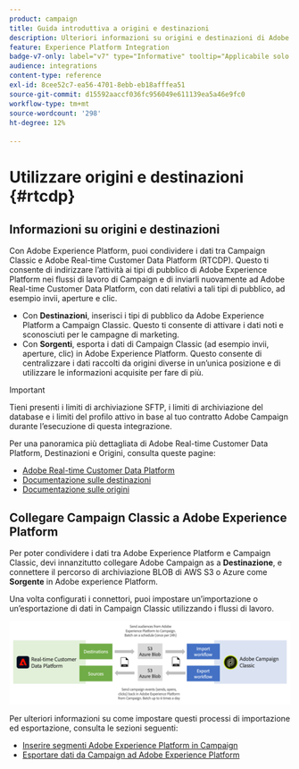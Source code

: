 ```yaml
---
product: campaign
title: Guida introduttiva a origini e destinazioni
description: Ulteriori informazioni su origini e destinazioni di Adobe Experience Platform
feature: Experience Platform Integration
badge-v7-only: label="v7" type="Informative" tooltip="Applicabile solo a Campaign Classic v7"
audience: integrations
content-type: reference
exl-id: 8cee52c7-ea56-4701-8ebb-eb18afffea51
source-git-commit: d15592aaccf036fc956049e611139ea5a46e9fc0
workflow-type: tm+mt
source-wordcount: '298'
ht-degree: 12%

---
```


# Utilizzare origini e destinazioni {#rtcdp}



## Informazioni su origini e destinazioni

Con Adobe Experience Platform, puoi condividere i dati tra Campaign Classic e Adobe Real-time Customer Data Platform (RTCDP). Questo ti consente di indirizzare l’attività ai tipi di pubblico di Adobe Experience Platform nei flussi di lavoro di Campaign e di inviarli nuovamente ad Adobe Real-time Customer Data Platform, con dati relativi a tali tipi di pubblico, ad esempio invii, aperture e clic.

* Con **Destinazioni**, inserisci i tipi di pubblico da Adobe Experience Platform a Campaign Classic. Questo ti consente di attivare i dati noti e sconosciuti per le campagne di marketing.
* Con **Sorgenti**, esporta i dati di Campaign Classic (ad esempio invii, aperture, clic) in Adobe Experience Platform. Questo consente di centralizzare i dati raccolti da origini diverse in un’unica posizione e di utilizzare le informazioni acquisite per fare di più.

>[!IMPORTANT]
>
>Tieni presenti i limiti di archiviazione SFTP, i limiti di archiviazione del database e i limiti del profilo attivo in base al tuo contratto Adobe Campaign durante l’esecuzione di questa integrazione.

Per una panoramica più dettagliata di Adobe Real-time Customer Data Platform, Destinazioni e Origini, consulta queste pagine:

* [Adobe Real-time Customer Data Platform](https://experienceleague.adobe.com/docs/experience-platform/rtcdp/overview.html?lang=it)
* [Documentazione sulle destinazioni](https://experienceleague.adobe.com/docs/experience-platform/destinations/home.html?lang=it)
* [Documentazione sulle origini](https://experienceleague.adobe.com/docs/experience-platform/sources/home.html?lang=it)

## Collegare Campaign Classic a Adobe Experience Platform

Per poter condividere i dati tra Adobe Experience Platform e Campaign Classic, devi innanzitutto collegare Adobe Campaign as a **Destinazione**, e connettere il percorso di archiviazione BLOB di AWS S3 o Azure come **Sorgente** in Adobe experience Platform.

Una volta configurati i connettori, puoi impostare un’importazione o un’esportazione di dati in Campaign Classic utilizzando i flussi di lavoro.

![](assets/rtcdp-schema.png)

Per ulteriori informazioni su come impostare questi processi di importazione ed esportazione, consulta le sezioni seguenti:

* [Inserire segmenti Adobe Experience Platform in Campaign](../../integrations/using/ingest-aep-data.md)
* [Esportare dati da Campaign ad Adobe Experience Platform](../../integrations/using/export-campaign-data.md)
